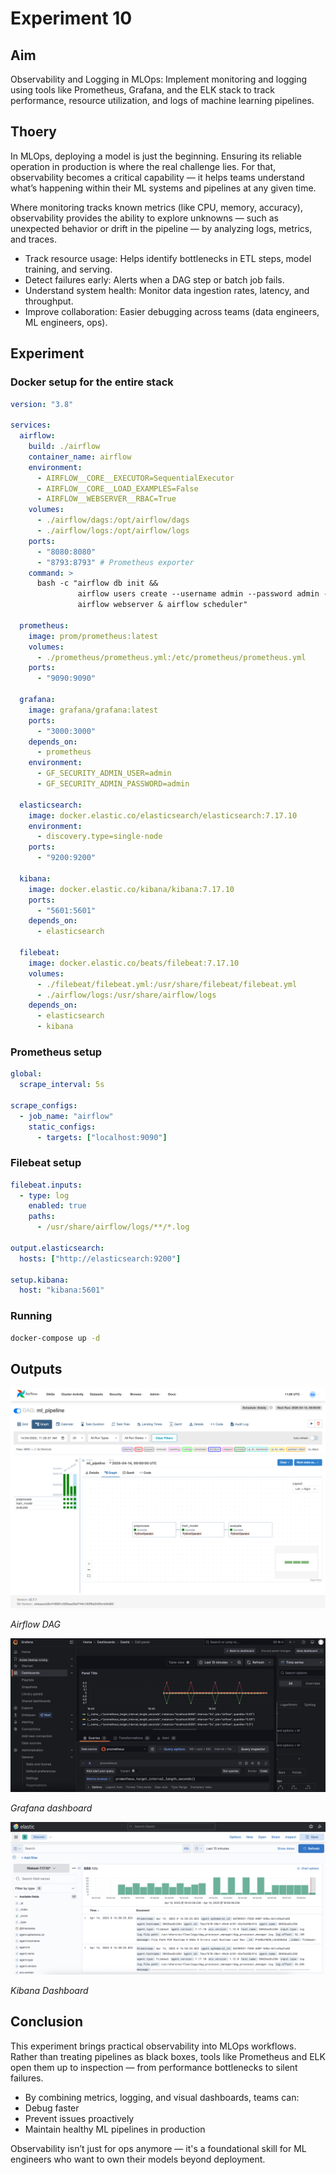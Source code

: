 # Experiment 10

## Aim

Observability and Logging in MLOps: Implement monitoring and logging using tools like Prometheus, Grafana, and the ELK stack to track performance, resource utilization, and logs of machine learning pipelines.

## Thoery

In MLOps, deploying a model is just the beginning. Ensuring its reliable operation in production is where the real challenge lies. For that, observability becomes a critical capability — it helps teams understand what’s happening within their ML systems and pipelines at any given time.

Where monitoring tracks known metrics (like CPU, memory, accuracy), observability provides the ability to explore unknowns — such as unexpected behavior or drift in the pipeline — by analyzing logs, metrics, and traces.

- Track resource usage: Helps identify bottlenecks in ETL steps, model training, and serving.
- Detect failures early: Alerts when a DAG step or batch job fails.
- Understand system health: Monitor data ingestion rates, latency, and throughput.
- Improve collaboration: Easier debugging across teams (data engineers, ML engineers, ops).

## Experiment

### Docker setup for the entire stack

```yaml
version: "3.8"

services:
  airflow:
    build: ./airflow
    container_name: airflow
    environment:
      - AIRFLOW__CORE__EXECUTOR=SequentialExecutor
      - AIRFLOW__CORE__LOAD_EXAMPLES=False
      - AIRFLOW__WEBSERVER__RBAC=True
    volumes:
      - ./airflow/dags:/opt/airflow/dags
      - ./airflow/logs:/opt/airflow/logs
    ports:
      - "8080:8080"
      - "8793:8793" # Prometheus exporter
    command: >
      bash -c "airflow db init &&
               airflow users create --username admin --password admin --firstname Admin --lastname User --role Admin --email admin@example.com &&
               airflow webserver & airflow scheduler"

  prometheus:
    image: prom/prometheus:latest
    volumes:
      - ./prometheus/prometheus.yml:/etc/prometheus/prometheus.yml
    ports:
      - "9090:9090"

  grafana:
    image: grafana/grafana:latest
    ports:
      - "3000:3000"
    depends_on:
      - prometheus
    environment:
      - GF_SECURITY_ADMIN_USER=admin
      - GF_SECURITY_ADMIN_PASSWORD=admin

  elasticsearch:
    image: docker.elastic.co/elasticsearch/elasticsearch:7.17.10
    environment:
      - discovery.type=single-node
    ports:
      - "9200:9200"

  kibana:
    image: docker.elastic.co/kibana/kibana:7.17.10
    ports:
      - "5601:5601"
    depends_on:
      - elasticsearch

  filebeat:
    image: docker.elastic.co/beats/filebeat:7.17.10
    volumes:
      - ./filebeat/filebeat.yml:/usr/share/filebeat/filebeat.yml
      - ./airflow/logs:/usr/share/airflow/logs
    depends_on:
      - elasticsearch
      - kibana
```

### Prometheus setup

```yml
global:
  scrape_interval: 5s

scrape_configs:
  - job_name: "airflow"
    static_configs:
      - targets: ["localhost:9090"]
```

### Filebeat setup

```yaml
filebeat.inputs:
  - type: log
    enabled: true
    paths:
      - /usr/share/airflow/logs/**/*.log

output.elasticsearch:
  hosts: ["http://elasticsearch:9200"]

setup.kibana:
  host: "kibana:5601"
```

### Running

```sh
docker-compose up -d
```

## Outputs

![](./outputs/1.png)

_Airflow DAG_

![](./outputs/2.png)

_Grafana dashboard_

![](./outputs/3.png)

_Kibana Dashboard_

## Conclusion

This experiment brings practical observability into MLOps workflows. Rather than treating pipelines as black boxes, tools like Prometheus and ELK open them up to inspection — from performance bottlenecks to silent failures.

- By combining metrics, logging, and visual dashboards, teams can:
- Debug faster
- Prevent issues proactively
- Maintain healthy ML pipelines in production

Observability isn’t just for ops anymore — it's a foundational skill for ML engineers who want to own their models beyond deployment.
